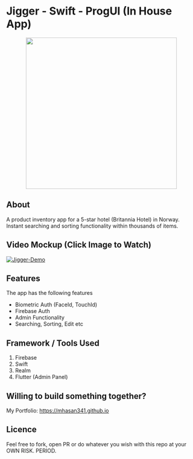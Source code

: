 # Jigger - Swift - ProgUI (In House App)
<p align="center">
  <kbd><img height="400" src="https://img.youtube.com/vi/JlFqH9SWs-I/0.jpg"></kbd>
  </p>
  
## About
A product inventory app for a 5-star hotel (Britannia Hotel) in Norway. Instant searching and sorting functionality within thousands of items.


## Video Mockup (Click Image to Watch)
[![Jigger-Demo](https://img.youtube.com/vi/JlFqH9SWs-I/0.jpg)](https://www.youtube.com/watch?v=JlFqH9SWs-I)

## Features
The app has the following features
- Biometric Auth (FaceId, TouchId)
- Firebase Auth
- Admin Functionality
- Searching, Sorting, Edit etc


## Framework / Tools Used
1. Firebase
2. Swift
3. Realm
4. Flutter (Admin Panel)


## Willing to build something together?
My Portfolio: https://mhasan341.github.io

## Licence
Feel free to fork, open PR or do whatever you wish with this repo at your OWN RISK. PERIOD.
